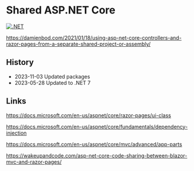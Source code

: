 # Shared ASP.NET Core

[![.NET](https://github.com/damienbod/SharedAspNetCore/workflows/.NET/badge.svg)](https://github.com/damienbod/SharedAspNetCore/actions?query=workflow%3A.NET)

https://damienbod.com/2021/01/18/using-asp-net-core-controllers-and-razor-pages-from-a-separate-shared-project-or-assembly/

## History 

- 2023-11-03 Updated packages
- 2023-05-28 Updated to .NET 7

## Links

https://docs.microsoft.com/en-us/aspnet/core/razor-pages/ui-class

https://docs.microsoft.com/en-us/aspnet/core/fundamentals/dependency-injection

https://docs.microsoft.com/en-us/aspnet/core/mvc/advanced/app-parts

https://wakeupandcode.com/asp-net-core-code-sharing-between-blazor-mvc-and-razor-pages/

